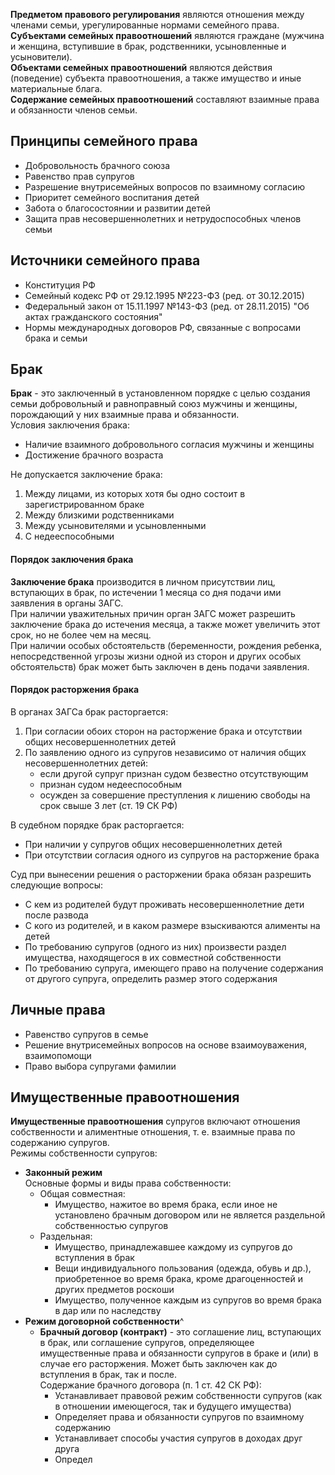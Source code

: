 **Предметом правового регулирования** являются отношения между членами семьи, урегулированные нормами семейного права.  
**Субъектами семейных правоотношений** являются граждане (мужчина и женщина, вступившие в брак, родственники, усыновленные и усыновители).  
**Объектами семейных правоотношений** являются действия (поведение) субъекта правоотношения, а также имущество и иные материальные блага.  
**Содержание семейных правоотношений** составляют взаимные права и обязанности членов семьи.
## Принципы семейного права
- Добровольность брачного союза
- Равенство прав супругов
- Разрешение внутрисемейных вопросов по взаимному согласию
- Приоритет семейного воспитания детей
- Забота о благосостоянии и развитии детей
- Защита прав несовершеннолетних и нетрудоспособных членов семьи
## Источники семейного права
- Конституция РФ
- Семейный кодекс РФ от 29.12.1995 №223-ФЗ (ред. от 30.12.2015)
- Федеральный закон от 15.11.1997 №143-ФЗ (ред. от 28.11.2015) "Об актах гражданского состояния"
- Нормы международных договоров РФ, связанные с вопросами брака и семьи
## Брак
**Брак** - это заключенный в установленном порядке с целью создания семьи добровольный и равноправный союз мужчины и женщины, порождающий у них взаимные права и обязанности.  
Условия заключения брака:
- Наличие взаимного добровольного согласия мужчины и женщины
- Достижение брачного возраста
  
Не допускается заключение брака:
1. Между лицами, из которых хотя бы одно состоит в зарегистрированном браке
2. Между близкими родственниками
3. Между усыновителями и усыновленными
4. С недееспособными
#### Порядок заключения брака
**Заключение брака** производится в личном присутствии лиц, вступающих в брак, по истечении 1 месяца со дня подачи ими заявления в органы ЗАГС.  
При наличии уважительных причин орган ЗАГС может разрешить заключение брака до истечения месяца, а также может увеличить этот срок, но не более чем на месяц.  
При наличии особых обстоятельств (беременности, рождения ребенка, непосредственной угрозы жизни одной из сторон и других особых обстоятельств) брак может быть заключен в день подачи заявления.
#### Порядок расторжения брака
В органах ЗАГСа брак расторгается:
1. При согласии обоих сторон на расторжение брака и отсутствии общих несовершеннолетних детей
2. По заявлению одного из супругов независимо от наличия общих несовершеннолетних детей:
	- если другой супруг признан судом безвестно отсутствующим
	- признан судом недееспособным
	- осужден за совершение преступления к лишению свободы на срок свыше 3 лет (ст. 19 СК РФ)
  
В судебном порядке брак расторгается:
- При наличии у супругов общих несовершеннолетних детей
- При отсутствии согласия одного из супругов на расторжение брака
  
Суд при вынесении решения о расторжении брака обязан разрешить следующие вопросы:
- С кем из родителей будут проживать несовершеннолетние дети после развода
- С кого из родителей, и в каком размере взыскиваются алименты на детей
- По требованию супругов (одного из них) произвести раздел имущества, находящегося в их совместной собственности
- По требованию супруга, имеющего право на получение содержания от другого супруга, определить размер этого содержания
## Личные права
- Равенство супругов в семье
- Решение внутрисемейных вопросов на основе взаимоуважения, взаимопомощи
- Право выбора супругами фамилии
## Имущественные правоотношения
**Имущественные правоотношения** супругов включают отношения собственности и алиментные отношения, т. е. взаимные права по содержанию супругов.  
Режимы собственности супругов:
- **Законный режим**  
	Основные формы и виды права собственности:
	- Общая совместная:
		- Имущество, нажитое во время брака, если иное не установлено брачным договором или не является раздельной собственностью супругов
	- Раздельная:
		- Имущество, принадлежавшее каждому из супругов до вступления в брак
		- Вещи индивидуального пользования (одежда, обувь и др.), приобретенное во время брака, кроме драгоценностей и других предметов роскоши
		- Имущество, полученное каждым из супругов во время брака в дар или по наследству
- **Режим договорной собственности**^
	- **Брачный договор (контракт)** - это соглашение лиц, вступающих в брак, или соглашение супругов, определяющее имущественные права и обязанности супругов в браке и (или) в случае его расторжения. Может быть заключен как до вступления в брак, так и после.  
		Содержание брачного договора (п. 1 ст. 42 СК РФ):
		- Устанавливает правовой режим собственности супругов (как в отношении имеющегося, так и будущего имущества)
		- Определяет права и обязанности супругов по взаимному содержанию
		- Устанавливает способы участия супругов в доходах друг друга
		- Определ